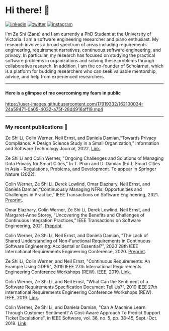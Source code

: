 # Hi there! 🔭
[![linkedin](https://user-images.githubusercontent.com/17919332/162102274-7e779b6a-fb65-4b75-aaef-ca572ff729f1.png)][1]
[![twitter](https://user-images.githubusercontent.com/17919332/162102273-9b8d8487-12b4-417a-ba62-ff1aab52c0e8.png)][3]
[![instagram](https://user-images.githubusercontent.com/17919332/162103082-94b5a81d-fcc3-4c4c-b9b5-5c8a3c547ee5.png)][3]


I'm Ze Shi (Zane) and I am currently a PhD Student at the University of Victoria. 
I am a software engineering researcher and piano enthusiast. My research involves a broad spectrum of areas including requirements engineering, requirement narratives, continuous software engineering, and privacy. 
In particular, my research has focused on studying the practical software problems in organizations and solving these problems through collaborative research. 
In addition, I am the co-founder of Scholarnet, which is a platform for budding researchers who can seek valuable mentorship, advice, and help from experienced researchers. 
_________

<h4 >
Here is a glimpse of me overcoming my fears in public
</h4>
  
https://user-images.githubusercontent.com/17919332/162100034-24a59471-0a05-4032-a75f-28d4916aff19.mp4


_________

### My recent publications 🌱 

Ze Shi Li, Colin Werner, Neil Ernst, and Daniela Damian,“Towards Privacy Compliance: A Design Science Study in a Small Organization,” Information and Software Technology Journal, 2022. [Link](https://www.sciencedirect.com/science/article/pii/S0950584922000362).

Ze Shi Li and Colin Werner, "Ongoing Challenges and Solutions of Managing Data Privacy for Smart Cities," In T. Phan and D. Damian (Ed.), Smart Cities in Asia - Regulations, Problems, and Development. To appear in Springer Nature (2022).

Colin Werner, Ze Shi Li, Derek Lowlind, Omar Elazhary, Neil Ernst, and Daniela Damian,“Continuously Managing NFRs: Opportunities and Challenges in Practice,” IEEE Transactions on Software Engineering, 2021. [Preprint](https://arxiv.org/pdf/2103.07067.pdf).

Omar Elazhary, Colin Werner, Ze Shi Li, Derek Lowlind, Neil Ernst, and Margaret-Anne Storey, “Uncovering the Benefits and Challenges of Continuous Integration Practices,” IEEE Transactions on Software Engineering, 2021. [Preprint](https://arxiv.org/abs/2103.04251).

Colin Werner, Ze Shi Li, Neil Ernst, and Daniela Damian, "The Lack of Shared Understanding of Non-Functional Requirements in Continuous Software Engineering: Accidental or Essential?", 2020 28th IEEE International Requirements Engineering Conference, 2020. [Preprint](https://arxiv.org/abs/2007.01761).
  
Ze Shi Li, Colin Werner, and Neil Ernst, "Continuous Requirements: An Example Using GDPR", 2019 IEEE 27th International Requirements Engineering Conference Workshops (REW). IEEE, 2019. [Link](https://ieeexplore.ieee.org/abstract/document/8933680).

Colin Werner, Ze Shi Li, and Neil Ernst, "What Can the Sentiment of a Software Requirements Specification Document Tell Us?", 2019 IEEE 27th International Requirements Engineering Conference Workshops (REW). IEEE, 2019. [Link](https://ieeexplore.ieee.org/document/8933613).

Colin Werner, Ze Shi Li, and Daniela Damian, "Can A Machine Learn Through Customer Sentiment? A Cost-Aware Approach To Predict Support Ticket Escalations", in IEEE Software, vol. 36, no. 5, pp. 38-45, Sept.-Oct. 2019. [Link](https://ieeexplore.ieee.org/document/8933613).



<!--
**Zanelib1/Zanelib1** is a ✨ _special_ ✨ repository because its `README.md` (this file) appears on your GitHub profile.

Here are some ideas to get you started:

- I’m currently working on ...
- 🌱 I’m currently learning ...
- 👯 I’m looking to collaborate on ...
- 🤔 I’m looking for help with ...
- 💬 Ask me about ...
- 📫 How to reach me: ...
- 😄 Pronouns: ...
- ⚡ Fun fact: ...
-->


[1]: https://www.linkedin.com/in/ze-li/
[2]: https://twitter.com/ze_shi_li
[3]: https://www.instagram.com/zeshi_li/
